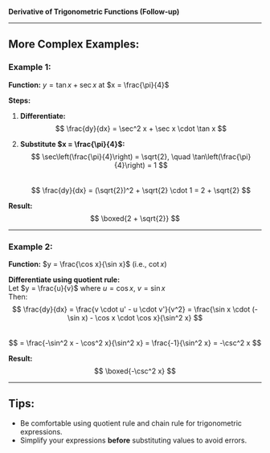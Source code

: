 **Derivative of Trigonometric Functions (Follow-up)**  

---

## More Complex Examples:  

### Example 1:  
**Function:** $y = \tan x + \sec x$ at $x = \frac{\pi}{4}$  

**Steps:**  
1. **Differentiate:**  
   $$
   \frac{dy}{dx} = \sec^2 x + \sec x \cdot \tan x
   $$  

2. **Substitute $x = \frac{\pi}{4}$:**  
   $$
   \sec\left(\frac{\pi}{4}\right) = \sqrt{2}, \quad \tan\left(\frac{\pi}{4}\right) = 1  
   $$  
   $$
   \frac{dy}{dx} = (\sqrt{2})^2 + \sqrt{2} \cdot 1 = 2 + \sqrt{2}
   $$  

**Result:**  
$$
\boxed{2 + \sqrt{2}}
$$  

---

### Example 2:  
**Function:** $y = \frac{\cos x}{\sin x}$ (i.e., $\cot x$)  

**Differentiate using quotient rule:**  
Let $y = \frac{u}{v}$ where $u = \cos x$, $v = \sin x$  
Then:  
$$
\frac{dy}{dx} = \frac{v \cdot u' - u \cdot v'}{v^2} = \frac{\sin x \cdot (-\sin x) - \cos x \cdot \cos x}{\sin^2 x}
$$  
$$
= \frac{-\sin^2 x - \cos^2 x}{\sin^2 x} = \frac{-1}{\sin^2 x} = -\csc^2 x
$$  

**Result:**  
$$
\boxed{-\csc^2 x}
$$  

---

## Tips:  
- Be comfortable using quotient rule and chain rule for trigonometric expressions.  
- Simplify your expressions **before** substituting values to avoid errors.  
